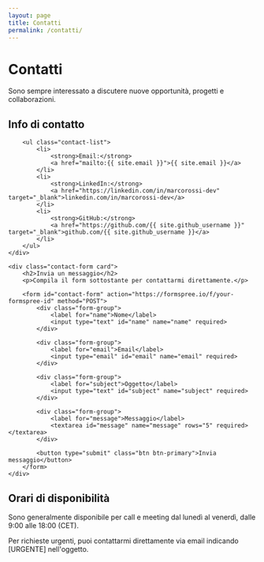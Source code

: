```yaml
---
layout: page
title: Contatti
permalink: /contatti/
---
```


# Contatti

Sono sempre interessato a discutere nuove opportunità, progetti e collaborazioni.

<div class="contact-grid">
    <div class="contact-info card">
        <h2>Info di contatto</h2>
        
        <ul class="contact-list">
            <li>
                <strong>Email:</strong> 
                <a href="mailto:{{ site.email }}">{{ site.email }}</a>
            </li>
            <li>
                <strong>LinkedIn:</strong> 
                <a href="https://linkedin.com/in/marcorossi-dev" target="_blank">linkedin.com/in/marcorossi-dev</a>
            </li>
            <li>
                <strong>GitHub:</strong> 
                <a href="https://github.com/{{ site.github_username }}" target="_blank">github.com/{{ site.github_username }}</a>
            </li>
        </ul>
    </div>
    
    <div class="contact-form card">
        <h2>Invia un messaggio</h2>
        <p>Compila il form sottostante per contattarmi direttamente.</p>
        
        <form id="contact-form" action="https://formspree.io/f/your-formspree-id" method="POST">
            <div class="form-group">
                <label for="name">Nome</label>
                <input type="text" id="name" name="name" required>
            </div>
            
            <div class="form-group">
                <label for="email">Email</label>
                <input type="email" id="email" name="email" required>
            </div>
            
            <div class="form-group">
                <label for="subject">Oggetto</label>
                <input type="text" id="subject" name="subject" required>
            </div>
            
            <div class="form-group">
                <label for="message">Messaggio</label>
                <textarea id="message" name="message" rows="5" required></textarea>
            </div>
            
            <button type="submit" class="btn btn-primary">Invia messaggio</button>
        </form>
    </div>
</div>

## Orari di disponibilità

Sono generalmente disponibile per call e meeting dal lunedì al venerdì, dalle 9:00 alle 18:00 (CET).

Per richieste urgenti, puoi contattarmi direttamente via email indicando [URGENTE] nell'oggetto.
